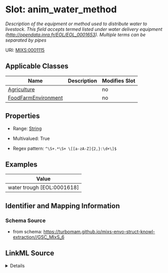 # Slot: anim_water_method


_Description of the equipment or method used to distribute water to livestock. This field accepts termed listed under water delivery equipment (http://opendata.inra.fr/EOL/EOL_0001653). Multiple terms can be separated by pipes_



URI: [MIXS:0001115](https://w3id.org/mixs/0001115)



<!-- no inheritance hierarchy -->




## Applicable Classes

| Name | Description | Modifies Slot |
| --- | --- | --- |
[Agriculture](Agriculture.md) |  |  no  |
[FoodFarmEnvironment](FoodFarmEnvironment.md) |  |  no  |







## Properties

* Range: [String](String.md)

* Multivalued: True

* Regex pattern: `^\S+.*\S+ \[[a-zA-Z]{2,}:\d+\]$`






## Examples

| Value |
| --- |
| water trough [EOL:0001618] |

## Identifier and Mapping Information







### Schema Source


* from schema: https://turbomam.github.io/mixs-envo-struct-knowl-extraction//GSC_MIxS_6




## LinkML Source

<details>
```yaml
name: anim_water_method
description: Description of the equipment or method used to distribute water to livestock.
  This field accepts termed listed under water delivery equipment (http://opendata.inra.fr/EOL/EOL_0001653).
  Multiple terms can be separated by pipes
title: animal water delivery method
notes:
- animal
- delivery
- method
- water
examples:
- value: water trough [EOL:0001618]
from_schema: https://turbomam.github.io/mixs-envo-struct-knowl-extraction//GSC_MIxS_6
rank: 1000
slot_uri: MIXS:0001115
multivalued: true
alias: anim_water_method
domain_of:
- Agriculture
- FoodFarmEnvironment
range: string
required: false
recommended: false
pattern: ^\S+.*\S+ \[[a-zA-Z]{2,}:\d+\]$

```
</details>